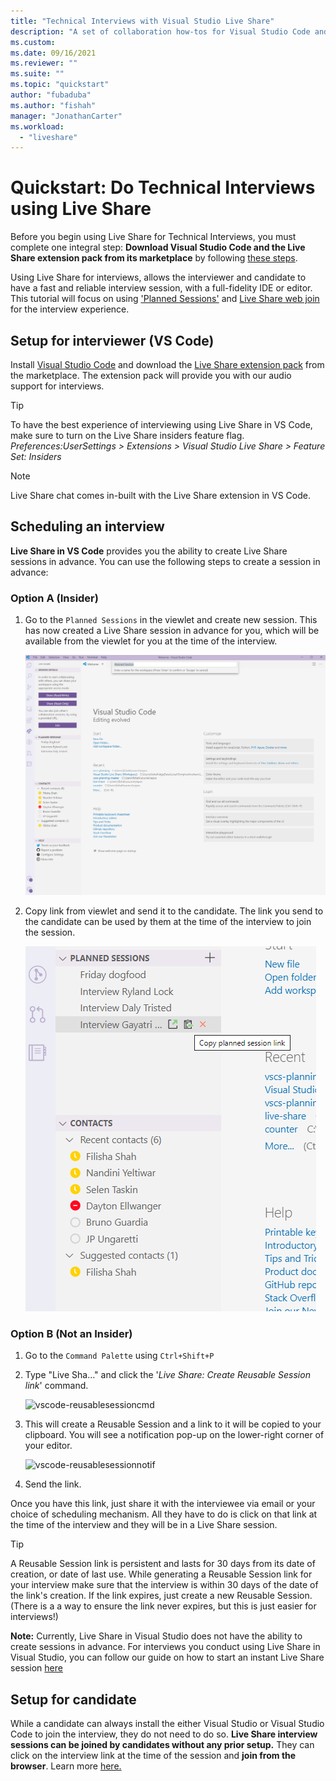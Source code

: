 ```yaml
---
title: "Technical Interviews with Visual Studio Live Share"
description: "A set of collaboration how-tos for Visual Studio Code and Live Share."
ms.custom:
ms.date: 09/16/2021
ms.reviewer: ""
ms.suite: ""
ms.topic: "quickstart"
author: "fubaduba"
ms.author: "fishah"
manager: "JonathanCarter"
ms.workload: 
  - "liveshare"
---
```


# Quickstart: Do Technical Interviews using Live Share

Before you begin using Live Share for Technical Interviews, you must complete one integral step: **Download Visual Studio Code and the Live Share extension pack from its marketplace** by following [these steps](../use/vscode.md).

Using Live Share for interviews, allows the interviewer and candidate to have a fast and reliable interview session, with a full-fidelity IDE or editor. 
This tutorial will focus on using ['Planned Sessions'](../reference/insiders.md) and [Live Share web join](../quickstart/browser-join.md) for the interview experience. 

## Setup for interviewer (VS Code)

Install [Visual Studio Code](../use/vscode.md) and download the [Live Share extension pack](https://marketplace.visualstudio.com/items?itemName=MS-vsliveshare.vsliveshare-pack) from the marketplace. The extension pack will provide you with our audio support for interviews.

>[!TIP]
>To have the best experience of interviewing using Live Share in VS Code, make sure to turn on the Live Share insiders feature flag. *Preferences:UserSettings > Extensions > Visual Studio Live Share > Feature Set: Insiders*

>[!NOTE]
> Live Share chat comes in-built with the Live Share extension in VS Code.

## Scheduling an interview

**Live Share in VS Code** provides you the ability to create Live Share sessions in advance. You can use the following steps to create a session in advance:

### Option A (Insider)

1. Go to the `Planned Sessions` in the viewlet and create new session. This has now created a Live Share session in advance for you, which will be available from the viewlet for you at the time of the interview.

   ![planned-session-createlink](../media/planned-session-creation-vscode.PNG)

2. Copy link from viewlet and send it to the candidate. The link you send to the candidate can be used by them at the time of the interview to join the session.

   ![planned-session-copylink](../media/planned-session-copylink-vscode.PNG)

### Option B (Not an Insider)

1. Go to the `Command Palette` using `Ctrl+Shift+P`

2. Type "Live Sha..." and click the '_Live Share: Create Reusable Session link_' command.

   ![vscode-reusablesessioncmd](../media/vscode-cmdpalette-createreusablelink.png)

3. This will create a Reusable Session and a link to it will be copied to your clipboard. You will see a notification pop-up on the lower-right corner of your editor.

   ![vscode-reusablesessionnotif](../media/vscode-notification-resuablesession.png)

4. Send the link.

Once you have this link, just share it with the interviewee via email or your choice of scheduling mechanism. All they have to do is click on that link at the time of the interview and they will be in a Live Share session.

> [!TIP]
>A Reusable Session link is persistent and lasts for 30 days from its date of creation, or date of last use. While generating a Reusable Session link for your interview make sure that the interview is within 30 days of the date of the link's creation. If the link expires, just create a new Reusable Session. (There is a a way to ensure the link never expires, but this is just easier for interviews!)

**Note:** Currently, Live Share in Visual Studio does not have the ability to create sessions in advance. For interviews you conduct using Live Share in Visual Studio, you can follow our guide on how to start an instant Live Share session [here](../quickstart/share.md)

## Setup for candidate

While a candidate can always install the either Visual Studio or Visual Studio Code to join the interview, they do not need to do so. **Live Share interview sessions can be joined by candidates without any prior setup.** They can click on the interview link at the time of the session and **join from the browser**. Learn more [here.](../quickstart/browser-join.md)


<!--
### **What to do as an Interviewer?**

As an interviewer you will act as the host of the Live Share session. If you are not familiar with Live Share, we suggest you refer to the [share a project](../use/vscode.md) section of our how-to guide
### **What to do as the Interviewee?**

If you are expecting to do a Technical Interview using Live Share, you are in luck! We want to make sure you are familiar with the basic Live Share features so you feel comfortable during your interview.

1. Before the interview, take some time and look over the [How-to guide](../use/vscode.md) so you understand how Live Share works.

1. You may want to install Visual Studio Code beforehand so that you are not waiting for the installation to complete once you start your interview

1. If you don't have the time, no worries. All you need to have a full interview is the link to a Live Share session your interviewer sends you while scheduling the interview. Just clicking on the link will automatically take you through all the steps needed.

1. At the time of the interview, just click on the link and follow the steps it takes you through. If you are early or your interviewer is late to the interview, don't worry! You will just be in the 'lobby' waiting for your interviewer to join. No other steps are required, and once your interviewer joins the session will automatically start.

>[!NOTE]
>If you find that the session has disconnected before or after the interviewer joined, don't worry. Just exit out of that session if (it isn't already closed) and re-click on the same link!

You are now all set to go with using Live Share for your interview! 
-->
